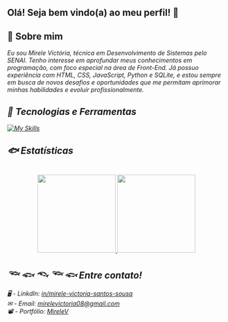## Olá! Seja bem vindo(a) ao meu perfil! 🐳

## 🌊 Sobre mim

<i> Eu sou Mirele Victória, técnica em Desenvolvimento de Sistemas pelo SENAI. Tenho interesse em aprofundar meus conhecimentos em programação, com foco especial na área de Front-End. Já possuo experiência com HTML, CSS, JavaScript, Python e SQLite, e estou sempre em busca de novos desafios e oportunidades que me permitam aprimorar minhas habilidades e evoluir profissionalmente.<i>

## 🐬 Tecnologias e Ferramentas

[![My Skills](https://skillicons.dev/icons?i=js,html,css,python,sqlite,vscode,flask)](https://skillicons.dev) 

## 🐟 Estatísticas

<div align="center">
<a href="https://github.com/Mvictoria218"><br>
<img height="180em" src="https://github-readme-stats.vercel.app/api?username=Mvictoria218&show_icons=true&theme=react&include_all_commits=true&count_private=true"/>
<img height="180em" src="https://github-readme-stats.vercel.app/api/top-langs/?username=Mvictoria218&layout=compact&langs_count=10&theme=react"/>
</a>
</div>

## 𓆝 𓆟 𓆞 𓆝 𓆟 Entre contato!

🖥️ - LinkdIn: [in/mirele-victoria-santos-sousa](https://www.linkedin.com/in/mirele-vict%C3%B3ria-santos-sousa-7aa116379/) <br>
✉ - Email: mirelevictoria08@gmail.com <br>
📽 - Portfólio: [MireleV](https://portfolio-r1y4.onrender.com/)
     

